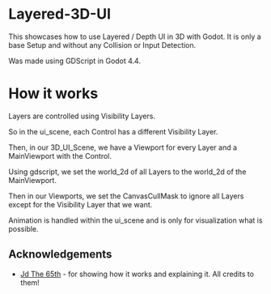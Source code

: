 # Layered-3D-UI
This showcases how to use Layered / Depth UI in 3D with Godot.
It is only a base Setup and without any Collision or Input Detection.

Was made using GDScript in Godot 4.4.

# How it works

Layers are controlled using Visibility Layers.

So in the ui_scene, each Control has a different Visibility Layer.

Then, in our 3D_UI_Scene, we have a Viewport for every Layer and a MainViewport with the Control.

Using gdscript, we set the world_2d of all Layers to the world_2d of the MainViewport.

Then in our Viewports, we set the CanvasCullMask to ignore all Layers except for the Visibility Layer that we want.

Animation is handled within the ui_scene and is only for visualization what is possible.


## Acknowledgements

 - [Jd The 65th](https://x.com/JdThe65th) - for showing how it works and explaining it. All credits to them!